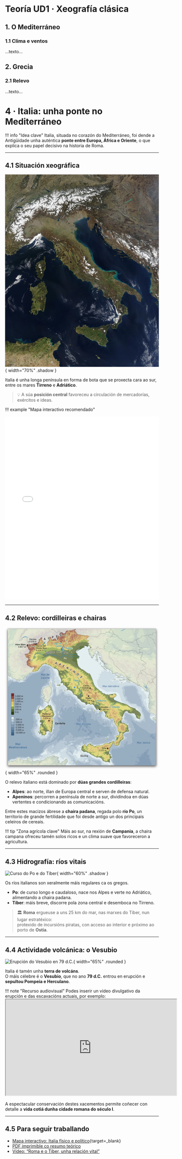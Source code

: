 # Teoría UD1 · Xeografía clásica

## 1. O Mediterráneo
### 1.1 Clima e ventos
...texto...

## 2. Grecia
### 2.1 Relevo
...texto...

# 4 · Italia: unha ponte no Mediterráneo

!!! info "Idea clave"
    Italia, situada no corazón do Mediterráneo, foi dende a Antigüidade unha auténtica **ponte entre Europa, África e Oriente**, o que explica o seu papel decisivo na historia de Roma.

---

## 4.1 Situación xeográfica

![Imaxe por satélite de Italia](Satellite_image_of_Italy_in_March_2003.jpg){ width="70%" .shadow }

Italia é unha longa península en forma de bota que se proxecta cara ao sur, entre os mares **Tirreno** e **Adriático**.

> 💡 A súa **posición central** favoreceu a circulación de mercadorías, exércitos e ideas.

!!! example "Mapa interactivo recomendado"
<iframe 
    src="../materiais/mapa_italia_interactivo.html"
    width="100%" 
    height="600" 
    style="border: none;">
</iframe>


---

## 4.2 Relevo: cordilleiras e chairas


![Mapa físico de Italia](mapa_fisico.png){ width="65%" .rounded }

O relevo italiano está dominado por **dúas grandes cordilleiras**:

- **Alpes**: ao norte, illan de Europa central e serven de defensa natural.
- **Apeninos**: percorren a península de norte a sur, dividíndoa en dúas vertentes e condicionando as comunicacións.

Entre estes macizos ábrese a **chaira padana**, regada polo **río Po**, un territorio de grande fertilidade que foi desde antigo un dos principais celeiros de cereais.

!!! tip "Zona agrícola clave"
    Máis ao sur, na rexión de **Campania**, a chaira campana ofreceu tamén solos ricos e un clima suave que favoreceron a agricultura.

---

## 4.3 Hidrografía: ríos vitais

![Curso do Po e do Tíber](../materiais/mapa_rios_italia.svg){ width="60%" .shadow }

Os ríos italianos son xeralmente máis regulares ca os gregos.

- **Po**: de curso longo e caudaloso, nace nos Alpes e verte no Adriático, alimentando a chaira padana.
- **Tíber**: máis breve, discorre pola zona central e desemboca no Tirreno.

> 🏛️ **Roma** ergueuse a uns 25 km do mar, nas marxes do Tíber, nun lugar estratéxico:  
> protexido de incursións piratas, con acceso ao interior e próximo ao porto de **Ostia**.

---

## 4.4 Actividade volcánica: o Vesubio

![Erupción do Vesubio en 79 d.C.](../materiais/vesubio_pompeia.jpg){ width="65%" .rounded }

Italia é tamén unha **terra de volcáns**.  
O máis célebre é o **Vesubio**, que no ano **79 d.C.** entrou en erupción e **sepultou Pompeia e Herculano**.

!!! note "Recurso audiovisual"
    Podes inserir un vídeo divulgativo da erupción e das escavacións actuais, por exemplo:
    <iframe width="560" height="315" src="https://www.youtube.com/embed/ID_DO_VIDEO" allowfullscreen></iframe>

A espectacular conservación destes xacementos permite coñecer con detalle a **vida cotiá dunha cidade romana do século I**.

---

## 4.5 Para seguir traballando

- [Mapa interactivo: Italia físico e político](../materiais/mapa_italia_interactivo.html){target=_blank}
- [PDF imprimible co resumo teórico](../materiais/italia_teoria.pdf)
- [Vídeo: “Roma e o Tíber, unha relación vital”](../materiais/video_tiber.mp4)
